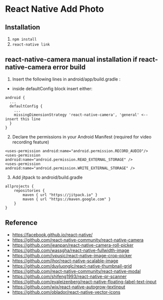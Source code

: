 # React Native Add Photo

## Installation
1. ``` npm install ```
2. ``` react-native link ```

## react-native-camera manual installation if react-native-camera error build
1. Insert the following lines in android/app/build.gradle :
- inside defaultConfig block insert either:
``` 
android {
  ...
  defaultConfig {
    ...
    missingDimensionStrategy 'react-native-camera', 'general' <-- insert this line
  }
}
```
2. Declare the permissions in your Android Manifest (required for video recording feature)
``` 
<uses-permission android:name="android.permission.RECORD_AUDIO"/>
<uses-permission android:name="android.permission.READ_EXTERNAL_STORAGE" />
<uses-permission android:name="android.permission.WRITE_EXTERNAL_STORAGE" />
```
3. Add jitpack to android/build.gradle
``` 
allprojects {
    repositories {
        maven { url "https://jitpack.io" }
        maven { url "https://maven.google.com" }
    }
}
```

## Reference
- https://facebook.github.io/react-native/
- https://github.com/react-native-community/react-native-camera
- https://github.com/jeanpan/react-native-camera-roll-picker
- https://github.com/wassgha/react-native-fullwidth-image
- https://github.com/ivpusic/react-native-image-crop-picker
- https://github.com/ihor/react-native-scalable-image
- https://github.com/duyluonglc/react-native-thumbnail-grid
- https://github.com/react-native-community/react-native-modal
- https://github.com/shifeng1993/react-native-qr-scanner
- https://github.com/eyaleizenberg/react-native-floating-label-text-input
- https://github.com/wix/react-native-autogrow-textinput
- https://github.com/oblador/react-native-vector-icons
